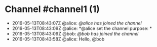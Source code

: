 # Channel \#channel1 (1)

* 2016-05-13T08:43:07Z @alice: *@alice has joined the channel*
* 2016-05-13T08:43:09Z @alice: *@alice set the channel purpose: *
* 2016-05-13T08:43:09Z @bob: *@bob has joined the channel*
* 2016-05-13T08:43:58Z @alice: Hello, @bob


